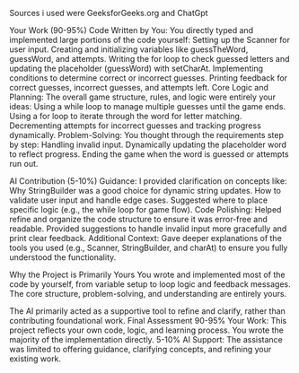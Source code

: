 Sources i used were GeeksforGeeks.org and ChatGpt 

Your Work (90-95%)
Code Written by You:
You directly typed and implemented large portions of the code yourself:
Setting up the Scanner for user input.
Creating and initializing variables like guessTheWord, guessWord, and attempts.
Writing the for loop to check guessed letters and updating the placeholder (guessWord) with setCharAt.
Implementing conditions to determine correct or incorrect guesses.
Printing feedback for correct guesses, incorrect guesses, and attempts left.
Core Logic and Planning:
The overall game structure, rules, and logic were entirely your ideas:
Using a while loop to manage multiple guesses until the game ends.
Using a for loop to iterate through the word for letter matching.
Decrementing attempts for incorrect guesses and tracking progress dynamically.
Problem-Solving:
You thought through the requirements step by step:
Handling invalid input.
Dynamically updating the placeholder word to reflect progress.
Ending the game when the word is guessed or attempts run out.


AI Contribution (5-10%)
Guidance:
I provided clarification on concepts like:
Why StringBuilder was a good choice for dynamic string updates.
How to validate user input and handle edge cases.
Suggested where to place specific logic (e.g., the while loop for game flow).
Code Polishing:
Helped refine and organize the code structure to ensure it was error-free and readable.
Provided suggestions to handle invalid input more gracefully and print clear feedback.
Additional Context:
Gave deeper explanations of the tools you used (e.g., Scanner, StringBuilder, and charAt) to ensure you fully understood the functionality.

Why the Project is Primarily Yours
You wrote and implemented most of the code by yourself, from variable setup to loop logic and feedback messages.
The core structure, problem-solving, and understanding are entirely yours.

The AI primarily acted as a supportive tool to refine and clarify, rather than contributing foundational work.
Final Assessment
90-95% Your Work: This project reflects your own code, logic, and learning process. You wrote the majority of the implementation directly.
5-10% AI Support: The assistance was limited to offering guidance, clarifying concepts, and refining your existing work.

